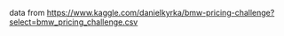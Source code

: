 data from https://www.kaggle.com/danielkyrka/bmw-pricing-challenge?select=bmw_pricing_challenge.csv
